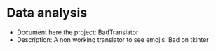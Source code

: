# Data analysis
- Document here the project: BadTranslator
- Description: A non working translator to see emojis. Bad on tkinter
